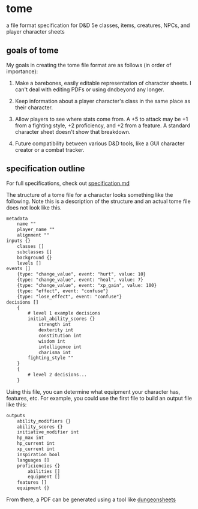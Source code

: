 # tome

a file format specification for D&amp;D 5e classes, items, creatures, NPCs, and
player character sheets

## goals of tome

My goals in creating the tome file format are as follows (in order of
importance):

1. Make a barebones, easily editable representation of character sheets. I can't
deal with editing PDFs or using dndbeyond any longer.

2. Keep information about a player character's class in the same place as their
character.

3. Allow players to see where stats come from. A +5 to attack may be +1 from a
fighting style, +2 proficiency, and +2 from a feature. A standard character
sheet doesn't show that breakdown.

4. Future compatibility between various D&amp;D tools, like a GUI character
creator or a combat tracker.

## specification outline

For full specifications, check out [specification.md](./specification.md)

The structure of a tome file for a character looks something like the following.
Note this is a description of the structure and an actual tome file does not
look like this.

```txt
metadata
    name ""
    player_name ""
    alignment ""
inputs {}
    classes []
    subclasses []
    background {}
    levels []
events []
    {type: "change_value", event: "hurt", value: 10}
    {type: "change_value", event: "heal", value: 7}
    {type: "change_value", event: "xp_gain", value: 100}
    {type: "effect", event: "confuse"}
    {type: "lose_effect", event: "confuse"}
decisions []
    {
        # level 1 example decisions
        initial_ability_scores {}
            strength int
            dexterity int
            constitution int
            wisdom int
            intelligence int
            charisma int
        fighting_style ""
    }
    {
        # level 2 decisions...
    }
```

Using this file, you can determine what equipment your character has, features,
etc. For example, you could use the first file to build an output file like
this:

```txt
outputs
    ability_modifiers {}
    ability_scores {}
    initiative_modifier int
    hp_max int
    hp_current int
    xp_current int
    inspiration bool
    languages []
    proficiencies {}
        abilities []
        equipment []
    features []
    equipment {}
```

From there, a PDF can be generated using a tool like [dungeonsheets](https://github.com/canismarko/dungeon-sheets)
